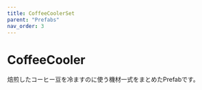 ```yaml
---
title: CoffeeCoolerSet
parent: "Prefabs"
nav_order: 3
---
```


# CoffeeCooler

焙煎したコーヒー豆を冷ますのに使う機材一式をまとめたPrefabです。

